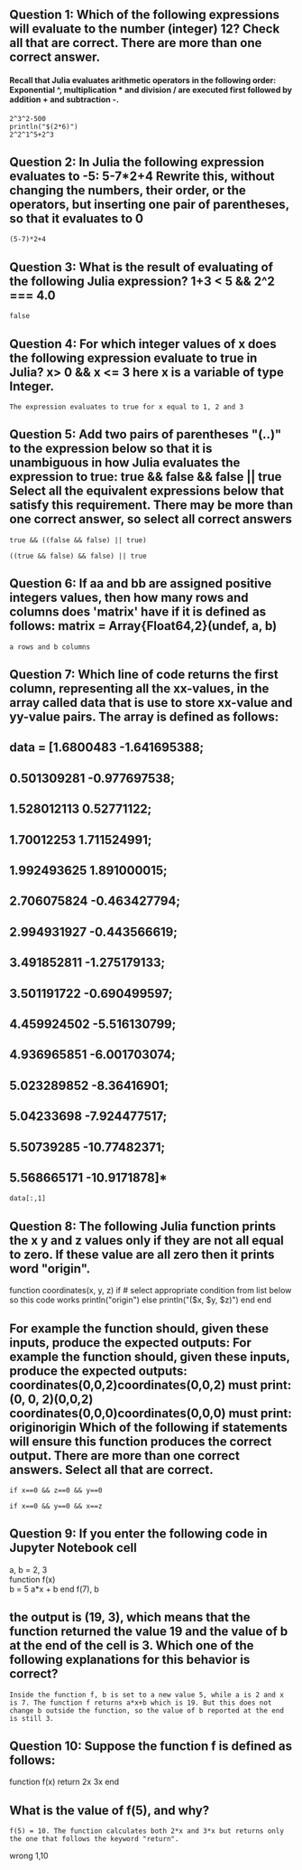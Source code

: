 ## Question 1: Which of the following expressions will evaluate to the number (integer) 12? Check all that are correct. There are more than one correct answer.


#### Recall that Julia evaluates arithmetic operators in the following order: Exponential ^, multiplication * and division / are executed first followed by addition + and subtraction -.
    2^3^2-500
    println("$(2*6)")
    2^2^1^5+2^3

## Question 2: In Julia the following expression evaluates to -5: 5-7*2+4 Rewrite this, without changing the numbers, their order, or the operators, but inserting one pair of parentheses, so that it evaluates to 0
    (5-7)*2+4

## Question 3: What is the result of evaluating of the following Julia expression? 1+3 < 5 && 2^2 === 4.0
    false

## Question 4: For which integer values of x does the following expression evaluate to true in Julia? x> 0 && x <= 3 here x is a variable of type Integer.
    The expression evaluates to true for x equal to 1, 2 and 3

## Question 5: Add two pairs of parentheses "(..)" to the expression below so that it is unambiguous in how Julia evaluates the expression to true: true && false && false || true Select all the equivalent expressions below that satisfy this requirement. There may be more than one correct answer, so select all correct answers
    true && ((false && false) || true)

    ((true && false) && false) || true

## Question 6: If aa and bb are assigned positive integers values, then how many rows and columns does 'matrix' have if it is defined as follows: matrix = Array{Float64,2}(undef, a, b)
    a rows and b columns 

## Question 7: Which line of code returns the first column, representing all the xx-values, in the array called data that is use to store xx-value and yy-value pairs. The array is defined as follows: 
## data = [1.6800483  -1.641695388; 
##        0.501309281 -0.977697538; 
##        1.528012113 0.52771122;
##        1.70012253 1.711524991; 
##        1.992493625 1.891000015;
##        2.706075824 -0.463427794;
##        2.994931927 -0.443566619;
##        3.491852811 -1.275179133;
##        3.501191722 -0.690499597;
##        4.459924502 -5.516130799;
##        4.936965851 -6.001703074;
##        5.023289852 -8.36416901;
##        5.04233698 -7.924477517;
##        5.50739285 -10.77482371;
##        5.568665171 -10.9171878]*
    data[:,1]

## Question 8: The following Julia function prints the x y and z values only if they are not all equal to zero. If these value are all zero then it prints word "origin".
function coordinates(x, y, z)
  if # select appropriate condition from list below so this code works
    println("origin")
  else
    println("($x, $y, $z)")
  end
end
## For example the function should, given these inputs, produce the expected outputs: For example the function should, given these inputs, produce the expected outputs: coordinates(0,0,2)coordinates(0,0,2) must print: (0, 0, 2)(0,0,2) coordinates(0,0,0)coordinates(0,0,0) must print: originorigin Which of the following if statements will ensure this function produces the correct output. There are more than one correct answers. Select all that are correct.
    if x==0 && z==0 && y==0

    if x==0 && y==0 && x==z

## Question 9: If you enter the following code in Jupyter Notebook cell
a, b = 2, 3           
function f(x)  
  b = 5 
  a*x + b
end
f(7), b
## the output is (19, 3), which means that the function returned the value 19 and the value of b at the end of the cell is 3. Which one of the following explanations for this behavior is correct?
    Inside the function f, b is set to a new value 5, while a is 2 and x is 7. The function f returns a*x+b which is 19. But this does not change b outside the function, so the value of b reported at the end is still 3.

## Question 10: Suppose the function f is defined as follows:
function f(x)
  return 2x
  3x
end
## What is the value of f(5), and why?
    f(5) = 10. The function calculates both 2*x and 3*x but returns only the one that follows the keyword "return".

wrong 1,10
